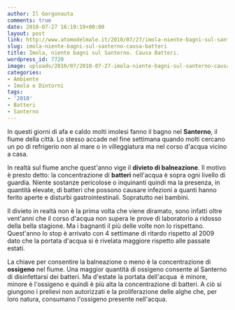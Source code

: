 ```yaml
---
author: Il Gorgonauta
comments: true
date: 2010-07-27 16:19:19+00:00
layout: post
link: http://www.atomodelmale.it/2010/07/27/imola-niente-bagni-sul-santerno-causa-batteri/
slug: imola-niente-bagni-sul-santerno-causa-batteri
title: Imola, niente bagni sul Santerno. Causa Batteri.
wordpress_id: 7720
image: uploads/2010/07/2010-07-27-imola-niente-bagni-sul-santerno-causa-batteri.jpg
categories:
- Ambiente
- Imola e Dintorni
tags:
- '2010'
- Batteri
- Santerno
---
```


In questi giorni di afa e caldo molti imolesi fanno il bagno nel **Santerno**, il fiume della città. Lo stesso accade nel fine settimana quando molti cercano un po di refrigerio non al mare o in villeggiatura ma nel corso d'acqua vicino a casa.

In realtà sul fiume anche quest'anno vige il **divieto di balneazione**. Il motivo è presto detto: la concentrazione di **batteri** nell'acqua è sopra ogni livello di guardia. Niente sostanze pericolose o inquinanti quindi ma la presenza, in quantità elevate, di batteri che possono causare infezioni a quanti hanno ferito aperte e disturbi gastrointestinali. Sopratutto nei bambini.

Il divieto in realtà non è la prima volta che viene diramato, sono infatti oltre vent'anni che il corso d'acqua non supera le prove di laboratorio a ridosso della bella stagione. Ma i bagnanti il più delle volte non lo rispettano. Quest'anno lo stop è arrivato con 4 settimane di ritardo rispetto al 2009 dato che la portata d'acqua si è rivelata maggiore rispetto alle passate estati.

La chiave per consentire la balneazione o meno è la concentrazione di **ossigeno** nel fiume. Una maggior quantità di ossigeno consente al Santerno di disinfettarsi dei batteri. Ma d'estate la portata dell'acqua  è minore, minore è l'ossigeno e quindi è più alta la concentrazione di batteri. A ciò si giungono i prelievi non autorizzati e la proliferazione delle alghe che, per loro natura, consumano l'ossigeno presente nell'acqua.
